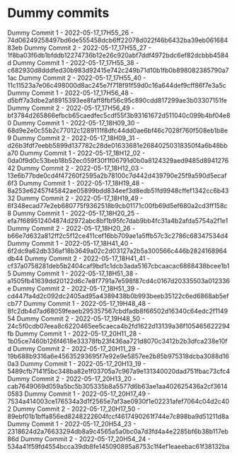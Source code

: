 # Dummy commits

Dummy Commit 1 - 2022-05-17_17H55_26 - 74d06249258497bd6de555458dcb6ff22078d022f46b6432ba39eb06168483eb
Dummy Commit 2 - 2022-05-17_17H55_27 - 1f8ba03f6db1bfddb12274736b12e26c920abf7ddf4972bdc6ef82dcbbb4584d
Dummy Commit 1 - 2022-05-17_17H55_38 - c682930d8dddfed30b983d92415e742c249b71d10b1fb0b898082385790a71ac
Dummy Commit 2 - 2022-05-17_17H55_40 - 11c11523a7e06c498000d8ac245e7f718f91f59d0c16a644def9cff86f7e3a5c
Dummy Commit 1 - 2022-05-17_17H56_48 - d5bff7a3dbe2af8915393ee8faff8fbf56c95c890cdd817299ae3b03307151fe
Dummy Commit 2 - 2022-05-17_17H56_49 - bf3784d265866efbcb65caedfec5cdf55f3b93161672d511040c099b4bf04e80
Dummy Commit 1 - 2022-05-17_18H09_30 - 68d9e2e0c55b2c77012c1289111f8dfc44dd0ae6bf46c7028f760f508eb1b8e9
Dummy Commit 2 - 2022-05-17_18H09_31 - d26b3fdf7eebb5899d137782c28de01633681e26840250318350f4a6b48bba70
Dummy Commit 1 - 2022-05-17_18H12_02 - 0da0f9d0c53beb18b52ec059f30f1f06791d0b0a8124329aed9485d894127642
Dummy Commit 2 - 2022-05-17_18H12_03 - 13e6b77bde0cd4f47260f2595a2b78100c7d442d439790e25f9a590d5ecaf6f3
Dummy Commit 1 - 2022-05-17_18H19_48 - 8a253e62457f45842ae05899bdd834eef3d8edb51fd9948cffef1342cc6b4332
Dummy Commit 2 - 2022-05-17_18H19_49 - 6f348ecad77e2eb680775f9362518b9cb01171c00fb69d5ef680a2cd3ff158c8
Dummy Commit 1 - 2022-05-17_18H20_25 - efa7f689512404874d2972abc8bf1b95fc7dab9bb4fc31a4b2afda5754a2f1e1
Dummy Commit 2 - 2022-05-17_18H20_26 - b66e7d632a812ff2c5f12ce411cef16bb709ae1a5ffb57c3c2786c68347534d4
Dummy Commit 1 - 2022-05-17_18H41_40 - 6f2dc9a62db336af18b3649a02c2d03127a2b5a300566c446b2824168964db44
Dummy Commit 2 - 2022-05-17_18H41_41 - cf37a0758281deb5b2404caf9bd1c1dcb3ada5167cbcaacac6868438bcee1b15
Dummy Commit 1 - 2022-05-17_18H51_38 - a1505fb41639dd20122d6c7e8f7791a7e598f87cd4c0167d20335503a012336e
Dummy Commit 2 - 2022-05-17_18H51_39 - cd447fa4d2c092dc2405ad95a4389438b0b993beeb35122c6ed6868ab5efcb77
Dummy Commit 1 - 2022-05-17_19H48_48 - 8fc2db4d7ad68059feaeb295357567cbdfadb8f66502d16340c64edc2f114954
Dummy Commit 2 - 2022-05-17_19H48_50 - 24c5f0cdb07eea8c6220465ee5caeca4b2fd1622d13139a36f105465622294fb
Dummy Commit 1 - 2022-05-17_20H11_28 - 1b05ce7460b126f4618e33378fb23f436aa721d8070c3412b2b3dfca238e10fd
Dummy Commit 2 - 2022-05-17_20H11_29 - 19b688b9316a6e45635293695f7e92e9e5857ee2b85b975318dcba3088d160a3
Dummy Commit 1 - 2022-05-17_20H13_19 - 5489cfb7141f5bc348ba82e1f03705a7c967a9e131340020dad751fbac73cfc4
Dummy Commit 2 - 2022-05-17_20H13_20 - cab7649069d059a5bc5b305335b8a5577d6b63ae1aa402625436a2cf36140583
Dummy Commit 1 - 2022-05-17_20H17_49 - 7534a414003ce176534a3d1f2565e7af3ae0930f1e02231afef7064c04d2c402
Dummy Commit 2 - 2022-05-17_20H17_50 - 89ebf01b1bffa856ed8248222604fccf4617490261f744e7c898ba9d51211d8a
Dummy Commit 1 - 2022-05-17_20H54_23 - 2318624d2a76633294db8a9c4565a5a0bc0a7d3fd4a4e2285bf6b38b117eb86d
Dummy Commit 2 - 2022-05-17_20H54_24 - 534a41f59fd4554bcca39db8fe145090895a8753c1f4ef1eaeebac61f38132ba
